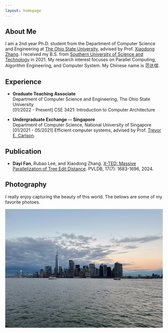 ```yaml
---
layout: homepage
---
```


<!-- 
TODO:
  1. Add a navbar
  2. Add blogs
  3. Link blags
 -->

## About Me

I am a 2nd year Ph.D. student from the Department of Computer Science and Engineering at [The Ohio State University](https://www.osu.edu), advised by Prof. [Xiaodong Zhang](https://cse.osu.edu/people/zhang.574). I received my B.S. from [Southern University of Science and Technology](http://www.sustech.edu.cn/en) in 2021. My research interest focuses on Parallel Computing, Algorithm Engineering, and Computer System. My Chinese name is 范达熠.

## Experience

- **Graduate Teaching Associate**
  <br>
  Department of Computer Science and Engineering, The Ohio State University
  <br>
  [01/2022 - Present] CSE 3421: Introduction to Computer Architecture


- **Undergraduate Exchange -- Singapore**
  <br>
  Department of Computer Science, National University of Singapore
  <br>
  [01/2021 - 05/2021] Efficient computer systems, advised by Prof. [Trevor E. Carlson](https://www.comp.nus.edu.sg/~tcarlson/).

<!--
- **Undergraduate Research Assistant -- Hong Kong**
  <br>
  Department of Computer Science, The University of Hong Kong
  <br>
  [07/2019 - 08/2019] Image recognition for auto-driving, advised by Prof. Jia Pan.
-->
  

## Publication
- **Dayi Fan**, Rubao Lee, and Xiaodong Zhang. [X-TED: Massive Parallelization of Tree Edit Distance](https://www.vldb.org/pvldb/vol17/p1683-fan.pdf). PVLDB, 17(7): 1683-1696, 2024.

## Photography

I really enjoy capturing the beauty of this world. The belows are some of my favorite photoes.

![CFMO 2018 Concert](/assets/img/NY.JPG)

<!-- <div class='globeContainer'>
  <script type="text/javascript" id="clstr_globe" src="//clustrmaps.com/globe.js?d=3xW1OFo-Ovl9vGJVBazgnc3fWzVdl0jqLTIW8_X9Zzc"></script>
</div> -->
